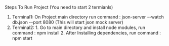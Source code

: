 Steps To Run Project (You need to start 2 termianls)

1. Terminal1: On Project main directory run command : json-server --watch db.json --port 8080 (This will start json mock server)
2. Terminal2: 1. Go to main directory and install node modules, run command : npm install
              2. After Installing dependencies, run command : npm start
  
